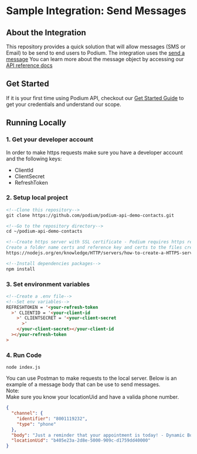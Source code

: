 # Sample Integration: Send Messages

## About the Integration

This repository provides a quick solution that will allow messages (SMS or Email) to be send to end users
to Podium. The integration uses the <a href="https://docs.podium.com/reference/messagesend-1">send a message</a>
You can learn more about the message object by accessing
our <a href="https://docs.podium.com/reference/the-message-object">API reference docs</a>

## Get Started

If it is your first time using Podium API, checkout our <a href="https://docs.podium.com/docs/getting-started">Get Started Guide</a> to get your credentials and understand our scope.

## Running Locally

### 1. Get your developer account

In order to make https requests make sure you have a developer account and the following keys:

<ul>
  <li>ClientId</li>
  <li>ClientSecret</li>
  <li>RefreshToken</li>
</ul>

### 2. Setup local project

```html
<!--Clone this repository-->
git clone https://github.com/podium/podium-api-demo-contacts.git

<!--Go to the repository directory-->
cd ~/podium-api-demo-contacts

<!--Create https server with SSL certificate - Podium requires https requests
Create a folder name certs and reference key and certs to the files created in the folder-->
https://nodejs.org/en/knowledge/HTTP/servers/how-to-create-a-HTTPS-server/

<!--Install dependencies packages-->
npm install
```

### 3. Set environment variables

```html
<!--Create a .env file-->
<!--Set env variables-->
REFRESHTOKEN = '<your-refresh-token
  >' CLIENTID = '<your-client-id
    >' CLIENTSECRET = '<your-client-secret
      >'
    </your-client-secret></your-client-id
  ></your-refresh-token
>
```

### 4. Run Code

```
node index.js
```

You can use Postman to make requests to the local server. Below is an example of a message body that can be use to send messages. <br>Note:</br> Make sure you know your locationUid and have a valida phone number.

```json
{
  "channel": {
    "identifier": "8001119232",
    "type": "phone"
  },
  "body": "Just a reminder that your appointment is today! - Dynamic Body",
  "locationUid": "b405e23a-2d8e-5000-909c-d1759dd40000"
}
```
